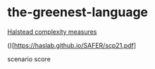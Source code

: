 # the-greenest-language



[Halstead complexity measures](https://en.wikipedia.org/wiki/Halstead_complexity_measures)

()[https://haslab.github.io/SAFER/scp21.pdf]



scenario score
